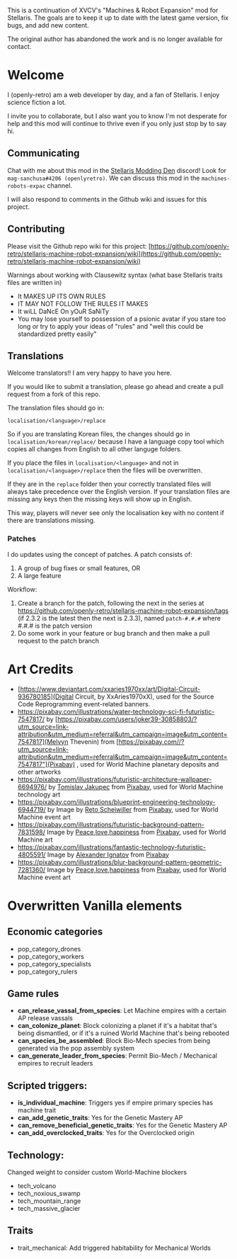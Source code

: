 This is a continuation of XVCV's "Machines & Robot Expansion" mod for Stellaris. The goals are to keep it up to date with the latest game version, fix bugs, and add new content.

The original author has abandoned the work and is no longer available for contact.

# Welcome

I (openly-retro) am a web developer by day, and a fan of Stellaris. I enjoy science fiction a lot.

I invite you to collaborate, but I also want you to know I'm not desperate for help and this mod will continue to thrive even if you only just stop by to say hi.

## Communicating

Chat with me about this mod in the [Stellaris Modding Den](https://discord.gg/vKwNs93g ) discord! Look for `mag-sanchusa#4206 (openlyretro)`. We can discuss this mod in the `machines-robots-expac` channel.

I will also respond to comments in the Github wiki and issues for this project.

## Contributing

Please visit the Github repo wiki for this project: [https://github.com/openly-retro/stellaris-machine-robot-expansion/wiki](https://github.com/openly-retro/stellaris-machine-robot-expansion/wiki)

Warnings about working with Clausewitz syntax (what base Stellaris traits files are written in)

- It MAKES UP ITS OWN RULES
- IT MAY NOT FOLLOW THE RULES IT MAKES
- It wiLL DaNcE On yOuR SaNiTy
- You may lose yourself to possession of a psionic avatar if you stare too long or try to apply your ideas of "rules" and "well this could be standardized pretty easily"

## Translations

Welcome translators!! I am very happy to have you here.

If you would like to submit a translation, please go ahead and create a pull request from a fork of this repo.

The translation files should go in:

`localisation/<language>/replace`

So if you are translating Korean files, the changes should go in `localisation/korean/replace/` because I have a language copy tool which copies all changes from English to all other languge folders.

If you place the files in `localisation/<language>` and not in `localisation/<language>/replace` then the files will be overwritten.

If they are in the `replace` folder then your correctly translated files will always take precedence over the English version. If your translation files are missing any keys then the missing keys will show up in English.

This way, players will never see only the localisation key with no content if there are translations missing.

### Patches

I do updates using the concept of patches. A patch consists of:

1. A group of bug fixes or small features, OR
2. A large feature

Workflow:

1. Create a branch for the patch, following the next in the series at https://github.com/openly-retro/stellaris-machine-robot-expansion/tags (if 2.3.2 is the latest then the next is 2.3.3), named `patch-#.#.#` where #.#.# is the patch version
2. Do some work in your feature or bug branch and then make a pull request to the patch branch

# Art Credits

- [https://www.deviantart.com/xxaries1970xx/art/Digital-Circuit-936780185](Digital Circuit, by XxAries1970xX), used for the Source Code Reprogramming event-related banners.
- https://pixabay.com/illustrations/water-technology-sci-fi-futuristic-7547817/ by [https://pixabay.com/users/joker39-30858803/?utm_source=link-attribution&utm_medium=referral&utm_campaign=image&utm_content=7547817](Melvyn Thevenin) from [https://pixabay.com//?utm_source=link-attribution&utm_medium=referral&utm_campaign=image&utm_content=7547817"](Pixabay) , used for World Machine planetary deposits and other artworks
- https://pixabay.com/illustrations/futuristic-architecture-wallpaper-6694976/ by  <a href="https://pixabay.com/users/tommyvideo-3092371/?utm_source=link-attribution&utm_medium=referral&utm_campaign=image&utm_content=6694976">Tomislav Jakupec</a> from <a href="https://pixabay.com//?utm_source=link-attribution&utm_medium=referral&utm_campaign=image&utm_content=6694976">Pixabay</a>, used for World Machine technology art
- https://pixabay.com/illustrations/blueprint-engineering-technology-6944719/ by Image by <a href="https://pixabay.com/users/xresch-7410129/?utm_source=link-attribution&utm_medium=referral&utm_campaign=image&utm_content=6944719">Reto Scheiwiller</a> from <a href="https://pixabay.com//?utm_source=link-attribution&utm_medium=referral&utm_campaign=image&utm_content=6944719">Pixabay</a>, used for World Machine event art
- https://pixabay.com/illustrations/futuristic-background-pattern-7831598/ Image by <a href="https://pixabay.com/users/placidplace-25572496/?utm_source=link-attribution&utm_medium=referral&utm_campaign=image&utm_content=7831598">Peace,love,happiness</a> from <a href="https://pixabay.com//?utm_source=link-attribution&utm_medium=referral&utm_campaign=image&utm_content=7831598">Pixabay</a>, used for World Machine art
- https://pixabay.com/illustrations/fantastic-technology-futuristic-4805591/ Image by <a href="https://pixabay.com/users/gtuignatov-3540393/?utm_source=link-attribution&utm_medium=referral&utm_campaign=image&utm_content=4805591">Alexander Ignatov</a> from <a href="https://pixabay.com//?utm_source=link-attribution&utm_medium=referral&utm_campaign=image&utm_content=4805591">Pixabay</a>
- https://pixabay.com/illustrations/blur-background-pattern-geometric-7281360/ Image by <a href="https://pixabay.com/users/placidplace-25572496/?utm_source=link-attribution&utm_medium=referral&utm_campaign=image&utm_content=7281360">Peace,love,happiness</a> from <a href="https://pixabay.com//?utm_source=link-attribution&utm_medium=referral&utm_campaign=image&utm_content=7281360">Pixabay</a>, used for World Machine event art

# Overwritten Vanilla elements

## Economic categories

- pop_category_drones
- pop_category_workers
- pop_category_specialists
- pop_category_rulers

## Game rules

- **can_release_vassal_from_species**: Let Machine empires with a certain AP release vassals
- **can_colonize_planet**: Block colonizing a planet if it's a habitat that's being dismantled, or if it's a ruined World Machine that's being rebooted
- **can_species_be_assembled**: Block Bio-Mech species from being generated via the pop assembly system
- **can_generate_leader_from_species**: Permit Bio-Mech / Mechanical empires to recruit leaders

## Scripted triggers:
- **is_individual_machine**: Triggers yes if empire primary species has machine trait
- **can_add_genetic_traits**: Yes for the Genetic Mastery AP
- **can_remove_beneficial_genetic_traits**: Yes for the Genetic Mastery AP
- **can_add_overclocked_traits**: Yes for the Overclocked origin

## Technology:

Changed weight to consider custom World-Machine blockers

- tech_volcano
- tech_noxious_swamp
- tech_mountain_range
- tech_massive_glacier

## Traits

- trait_mechanical: Add triggered habitability for Mechanical Worlds 
